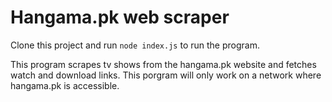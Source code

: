 # Hangama.pk web scraper

Clone this project and run `node index.js` to run the program.

This program scrapes tv shows from the hangama.pk website and fetches watch and download links. This porgram will only work on a network where hangama.pk is accessible.
